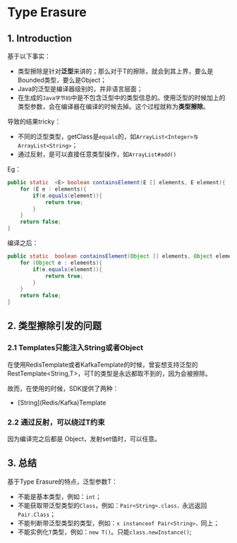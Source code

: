 # Type Erasure

## 1. Introduction

基于以下事实：

* 类型擦除是针对**泛型**来讲的；那么对于T的擦除，就会到其上界，要么是Bounded类型，要么是Object；
* Java的泛型是编译器级别的，并非语言层面；
* 在生成的`Java字节码`中是不包含泛型中的类型信息的。使用泛型的时候加上的类型参数，会在编译器在编译的时候去掉。这个过程就称为**类型擦除**。

导致的结果tricky：

* 不同的泛型类型，getClass是`equals`的，如`ArrayList<Integer>与ArrayList<String>`；
* 通过反射，是可以直接任意类型操作，如`ArrayList#add()`

Eg：

```java
public static  <E> boolean containsElement(E [] elements, E element){
    for (E e : elements){
        if(e.equals(element)){
            return true;
        }
    }
    return false;
}
```

编译之后：

```java
public static  boolean containsElement(Object [] elements, Object element){
    for (Object e : elements){
        if(e.equals(element)){
            return true;
        }
    }
    return false;
}
```



## 2. 类型擦除引发的问题

### 2.1 Templates只能注入String或者Object

在使用RedisTemplate或者KafkaTemplate的时候，曾妄想支持泛型的RestTemplate&lt;String,T&gt;，可T的类型是永远都取不到的，因为会被擦除。

故而，在使用的时候，SDK提供了两种：

* \[String\]\(Redis/Kafka\)Template

### 2.2 通过反射，可以绕过T约束

因为编译完之后都是 Object，发射set值时，可以任意。

## 3. 总结

基于Type Erasure的特点，泛型参数T：

* 不能是基本类型，例如：`int`；
* 不能获取带泛型类型的`Class`，例如：`Pair<String>.class，`永远返回`Pair.Class`；
* 不能判断带泛型类型的类型，例如：`x instanceof Pair<String>，`同上；
* 不能实例化`T`类型，例如：`new T()`。只能`class.newInstance()`;







